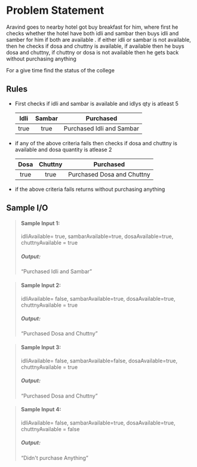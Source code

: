 # Problem Statement   

Aravind goes to nearby hotel got buy breakfast for him, where first he checks whether the hotel have both idli and sambar then buys idli and samber for him if both are available . if either idli or sambar is not available, then he checks if dosa and chuttny is available, if available then he buys dosa and chuttny, if chuttny or dosa is not available then he gets back without purchasing anything

For a give time find the status of the college 

## Rules


* First checks if idli and sambar is available and idlys qty is atleast 5

    | Idli | Sambar |  Purchased | 
    | :---:   |  :----:   |  :----: | 
    | true | true | Purchased Idli and Sambar | 


* if any of the above criteria fails then checks if dosa and chuttny is available and dosa quantity is atlease 2

    | Dosa | Chuttny |  Purchased | 
    | :---:   |  :----:   |  :----:   |  
    | true |  true | Purchased Dosa and Chuttny | 

* if the above criteria fails
    returns without purchasing anything





## Sample I/O

> #### Sample Input 1:
> idliAvailable= true, sambarAvailable=true, dosaAvailable=true, chuttnyAvailable = true 
>
> ##### Output:
> “Purchased Idli and Sambar”

> #### Sample Input 2:
> idliAvailable= false, sambarAvailable=true, dosaAvailable=true, chuttnyAvailable = true 
>
> ##### Output:
> “Purchased Dosa and Chuttny”


> #### Sample Input 3:
> idliAvailable= false, sambarAvailable=false, dosaAvailable=true, chuttnyAvailable = true 
>
> ##### Output:
> “Purchased Dosa and Chuttny”

> #### Sample Input 4:
> idliAvailable= false, sambarAvailable=true, dosaAvailable=true, chuttnyAvailable = false 
>
> ##### Output:
> “Didn't purchase Anything”
